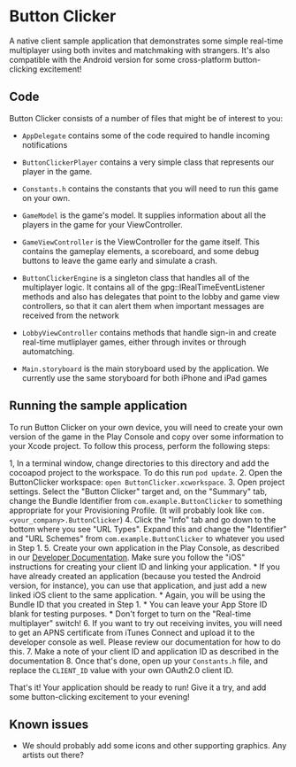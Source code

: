# Button Clicker

A native client sample application that demonstrates some simple real-time multiplayer using both
invites and matchmaking with strangers. It's also compatible with the Android version
for some cross-platform button-clicking excitement!

## Code

Button Clicker consists of a number of files that might be of interest to you:

* `AppDelegate` contains some of the code required to handle incoming notifications

* `ButtonClickerPlayer` contains a very simple class that represents our player in
the game.

* `Constants.h` contains the constants that you will need to run this game on your own.

* `GameModel` is the game's model. It supplies information about all the players
in the game for your ViewController.

* `GameViewController` is the ViewController for the game itself. This contains the
gameplay elements, a scoreboard, and some debug buttons to leave the game early and
simulate a crash.

* `ButtonClickerEngine` is a singleton class that handles all of the multiplayer logic.
It contains all of the gpg::IRealTimeEventListener methods and also has delegates that
point to the lobby and game view controllers, so that it can alert them when important
messages are received from the network

* `LobbyViewController` contains methods that handle sign-in and create real-time
mutliplayer games, either through invites or through automatching.

* `Main.storyboard` is the main storyboard used by the application. We currently
use the same storyboard for both iPhone and iPad games

## Running the sample application

To run Button Clicker on your own device, you will need to create
your own version of the game in the Play Console and copy over some information to
your Xcode project. To follow this process, perform the following steps:

1, In a terminal window, change directories to this directory and add the cocoapod project
    to the workspace.  To do this run `pod update`.
2. Open the ButtonClicker workspace: `open ButtonClicker.xcworkspace`.
3. Open project settings. Select the "Button Clicker" target and,
  on the "Summary" tab, change the Bundle Identifier from `com.example.ButtonClicker` to
  something appropriate for your Provisioning Profile. (It will probably look like
  `com.<your_company>.ButtonClicker`)
4. Click the "Info" tab and go down to the bottom where you see "URL Types". Expand
  this and change the "Identifier" and "URL Schemes" from `com.example.ButtonClicker` to
  whatever you used in Step 1.
5. Create your own application in the Play Console, as described in our [Developer
  Documentation](https://developers.google.com/games/services/console/enabling). Make
  sure you follow the "iOS" instructions for creating your client ID and linking
  your application.
    * If you have already created an application (because you tested the Android version,
  for instance), you can use that application, and just add a new linked iOS client to the same
  application.
    * Again, you will be using the Bundle ID that you created in Step 1.
    * You can leave your App Store ID blank for testing purposes.
 	* Don't forget to turn on the "Real-time multiplayer" switch!
6. If you want to try out receiving invites, you will need to get an APNS certificate
  from iTunes Connect and upload it to the developer console as well. Please review our
  documentation for how to do this.
7. Make a note of your client ID and application ID as described in the
  documentation
8. Once that's done, open up your `Constants.h` file, and replace the `CLIENT_ID` value
  with your own OAuth2.0 client ID.

That's it! Your application should be ready to run!  Give it a try, and add some button-clicking
excitement to your evening!

## Known issues

* We should probably add some icons and other supporting graphics. Any artists out there?
